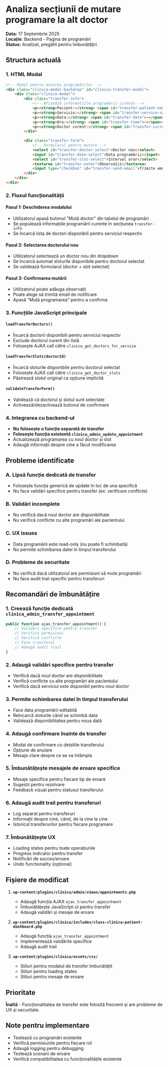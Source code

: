 # Analiza secțiunii de mutare programare la alt doctor

**Data:** 17 Septembrie 2025  
**Locație:** Backend - Pagina de programări  
**Status:** Analizat, pregătit pentru îmbunătățiri

## Structura actuală

### 1. HTML Modal
```html
<!-- Modal pentru mutarea programărilor -->
<div class="clinica-modal-backdrop" id="clinica-transfer-modal">
    <div class="clinica-modal">
        <div class="transfer-info">
            <!-- Afișează informațiile programării curente -->
            <p><strong>Pacient:</strong> <span id="transfer-patient-name">—</span></p>
            <p><strong>Serviciu:</strong> <span id="transfer-service-name">—</span></p>
            <p><strong>Data:</strong> <span id="transfer-date">—</span></p>
            <p><strong>Ora:</strong> <span id="transfer-time">—</span></p>
            <p><strong>Doctor curent:</strong> <span id="transfer-current-doctor">—</span></p>
        </div>
        
        <div class="transfer-form">
            <!-- Formularul pentru mutare -->
            <select id="transfer-doctor-select">Doctor nou</select>
            <input id="transfer-date-select">Data programării</input>
            <select id="transfer-slot-select">Interval orar</select>
            <textarea id="transfer-notes">Observații</textarea>
            <input type="checkbox" id="transfer-send-email">Trimite email</input>
        </div>
    </div>
</div>
```

### 2. Fluxul funcționalității

#### Pasul 1: Deschiderea modalului
- Utilizatorul apasă butonul "Mută doctor" din tabelul de programări
- Se populează informațiile programării curente în secțiunea `transfer-info`
- Se încarcă lista de doctori disponibili pentru serviciul respectiv

#### Pasul 2: Selectarea doctorului nou
- Utilizatorul selectează un doctor nou din dropdown
- Se încarcă automat sloturile disponibile pentru doctorul selectat
- Se validează formularul (doctor + slot selectat)

#### Pasul 3: Confirmarea mutării
- Utilizatorul poate adăuga observații
- Poate alege să trimită email de notificare
- Apasă "Mută programarea" pentru a confirma

### 3. Funcțiile JavaScript principale

#### `loadTransferDoctors()`
- Încarcă doctorii disponibili pentru serviciul respectiv
- Exclude doctorul curent din listă
- Folosește AJAX call către `clinica_get_doctors_for_service`

#### `loadTransferSlots(doctorId)`
- Încarcă sloturile disponibile pentru doctorul selectat
- Folosește AJAX call către `clinica_get_doctor_slots`
- Păstrează slotul original ca opțiune implicită

#### `validateTransferForm()`
- Validează că doctorul și slotul sunt selectate
- Activează/dezactivează butonul de confirmare

### 4. Integrarea cu backend-ul
- **Nu folosește o funcție separată de transfer**
- **Folosește funcția existentă `clinica_admin_update_appointment`**
- Actualizează programarea cu noul doctor și slot
- Adaugă informații despre cine a făcut modificarea

## Probleme identificate

### A. Lipsă funcție dedicată de transfer
- Folosește funcția generică de update în loc de una specifică
- Nu face validări specifice pentru transfer (ex: verificare conflicte)

### B. Validări incomplete
- Nu verifică dacă noul doctor are disponibilitate
- Nu verifică conflicte cu alte programări ale pacientului

### C. UX issues
- Data programării este read-only (nu poate fi schimbată)
- Nu permite schimbarea datei în timpul transferului

### D. Probleme de securitate
- Nu verifică dacă utilizatorul are permisiuni să mute programări
- Nu face audit trail specific pentru transferuri

## Recomandări de îmbunătățire

### 1. Creează funcție dedicată `clinica_admin_transfer_appointment`
```php
public function ajax_transfer_appointment() {
    // Validări specifice pentru transfer
    // Verifică permisiuni
    // Verifică conflicte
    // Face transferul
    // Adaugă audit trail
}
```

### 2. Adaugă validări specifice pentru transfer
- Verifică dacă noul doctor are disponibilitate
- Verifică conflicte cu alte programări ale pacientului
- Verifică dacă serviciul este disponibil pentru noul doctor

### 3. Permite schimbarea datei în timpul transferului
- Face data programării editabilă
- Reîncarcă sloturile când se schimbă data
- Validează disponibilitatea pentru noua dată

### 4. Adaugă confirmare înainte de transfer
- Modal de confirmare cu detaliile transferului
- Opțiune de anulare
- Mesaje clare despre ce se va întâmpla

### 5. Îmbunătățește mesajele de eroare specifice
- Mesaje specifice pentru fiecare tip de eroare
- Sugestii pentru rezolvare
- Feedback vizual pentru statusul transferului

### 6. Adaugă audit trail pentru transferuri
- Log separat pentru transferuri
- Informații despre cine, când, de la cine la cine
- Istoricul transferurilor pentru fiecare programare

### 7. Îmbunătățește UX
- Loading states pentru toate operațiunile
- Progress indicator pentru transfer
- Notificări de succes/eroare
- Undo functionality (opțional)

## Fișiere de modificat

1. **`wp-content/plugins/clinica/admin/views/appointments.php`**
   - Adaugă funcția AJAX `ajax_transfer_appointment`
   - Îmbunătățește JavaScript-ul pentru transfer
   - Adaugă validări și mesaje de eroare

2. **`wp-content/plugins/clinica/includes/class-clinica-patient-dashboard.php`**
   - Adaugă funcția `ajax_transfer_appointment`
   - Implementează validările specifice
   - Adaugă audit trail

3. **`wp-content/plugins/clinica/assets/css/`**
   - Stiluri pentru modalul de transfer îmbunătățit
   - Stiluri pentru loading states
   - Stiluri pentru mesaje de eroare

## Prioritate

**Înaltă** - Funcționalitatea de transfer este folosită frecvent și are probleme de UX și securitate.

## Note pentru implementare

- Testează cu programări existente
- Verifică permisiunile pentru fiecare rol
- Adaugă logging pentru debugging
- Testează scenarii de eroare
- Verifică compatibilitatea cu funcționalitățile existente
